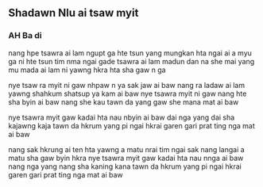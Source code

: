 ## Shadawn Nlu ai tsaw myit 
### AH Ba di

nang hpe tsawra ai lam ngupt ga hte tsun yang
mungkan hta ngai ai a myu ga ni hte tsun tim nma
ngai gade tsawra ai lam madun dan na she mai yang
mu mada ai lam ni yawng hkra hta sha gaw n ga

nye tsaw ra myit ni gaw nhpaw n ya sak jaw ai baw
nang ra ladaw ai lam yawng shahkum shatsup ya kam ai baw 
nye tsawra myit ni gaw nang hte sha byin ai baw 
nang she kau tawn da yang gaw
she mana mat ai baw

nye tsawra myit gaw kadai hta nau nbyin ai baw 
dai nga yang dai sha kajawng kaja tawn da hkrum yang pi 
ngai hkrai garen gari prat ting nga mat ai baw 

nang sak hkrung ai ten hta yawng a matu nrai tim 
ngai sak nang langai a matu sha gaw byin hkra 
nye tsawra myit gaw kadai hta nau nnga ai baw
nang nga yang nang sha kaning kana tawn da hkrum yang pi 
ngai hkrai garen gari prat ting nga mat ai baw 
